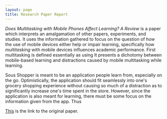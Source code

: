 ```yaml
---
layout: page
title: Research Paper Report
---
```


*Does Multitasking with Mobile Phones Affect Learning? A Review* is a paper which interprets an amalgamation of other papers, experiments, and studies. It uses the information gathered to focus on the question of how the use of mobile devices either help or impair learning, specifically how *multitasking* with mobile devices influences academic performance. First multitasking is defined essentially as using
It presents a dichotomy between mobile-based learning and distractions caused by mobile multitasking while learning.


Sous Shopper is meant to be an application people learn from, especially on the go. Optimistically, the application should fit seamlessly into one's grocery shopping experience without causing so much of a distraction as to significantly increase one's time spent in the store. However, since the application is also meant for learning, there must be some focus on the information given from the app. Thus

[This](https://www.sciencedirect.com/science/article/pii/S0747563215300595) is the link to the original paper.

